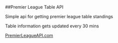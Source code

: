 ##Premier League Table API

Simple api for getting premier league table standings

Table information gets updated every 30 mins

[PremierLeagueAPI.com](https://www.premierleagueapi.com)
